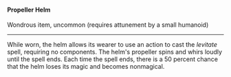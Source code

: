 #### Propeller Helm

Wondrous item, uncommon (requires attunement by a small humanoid)

---

While worn, the helm allows its wearer to use an action to cast the *levitate* spell, requiring no components. The helm's propeller spins and whirs loudly until the spell ends. Each time the spell ends, there is a 50 percent chance that the helm loses its magic and becomes nonmagical.